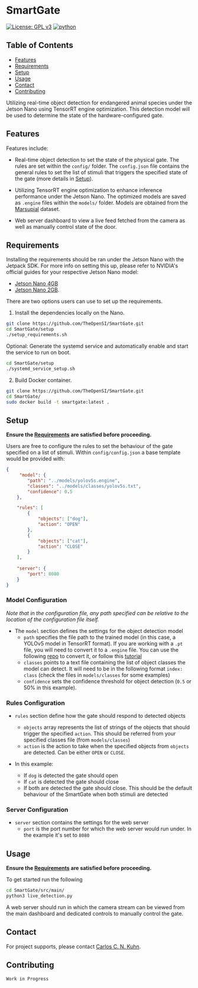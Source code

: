 # SmartGate

[![License: GPL v3](https://img.shields.io/badge/License-GPLv3-blue.svg)](https://www.gnu.org/licenses/gpl-3.0)
[![python](https://img.shields.io/badge/Python-3.6-3776AB.svg?style=flat&logo=python&logoColor=white)](https://www.python.org)

## Table of Contents

- [Features](#features) 
- [Requirements](#requirements) 
- [Setup](#setup) 
- [Usage](#usage)
- [Contact](#contact)
- [Contributing](#contributing)

Utilizing real-time object detection for endangered animal species under the Jetson Nano using TensorRT engine optimization. This detection model will be used to determine the state of the hardware-configured gate.

## Features

Features include:

- Real-time object detection to set the state of the physical gate. The rules are set within the `config/` folder. The `config.json` file contains the general rules to set the list of stimuli that triggers the specified state of the gate (more details in [Setup](#setup)).

- Utilizing TensorRT engine optimization to enhance inference performance under the Jetson Nano. The optimized models are saved as `.engine` files within the `models/` folder. Models are obtained from the [Marsupial](https://github.com/carlosclaiton/marsupial) dataset.

- Web server dashboard to view a live feed fetched from the camera as well as manually control state of the door.

## Requirements

Installing the requirements should be ran under the Jetson Nano with the Jetpack SDK. For more info on setting this up, please refer to NVIDIA's official guides for your respective Jetson Nano model: 

- [Jetson Nano 4GB](https://developer.nvidia.com/embedded/learn/get-started-jetson-nano-devkit) 
- [Jetson Nano 2GB](https://developer.nvidia.com/embedded/learn/get-started-jetson-nano-2gb-devkit).

There are two options users can use to set up the requirements.

1. Install the dependencies locally on the Nano.

```sh
git clone https://github.com/TheOpenSI/SmartGate.git
cd SmartGate/setup
./setup_requirements.sh
```

Optional: Generate the systemd service and automatically enable and start the service to run on boot. 
```sh
cd SmartGate/setup
./systemd_service_setup.sh
```

2. Build Docker container.

```sh
git clone https://github.com/TheOpenSI/SmartGate.git
cd SmartGate/
sudo docker build -t smartgate:latest .
```

## Setup

**Ensure the [Requirements](#requirements) are satisfied before proceeding.**

Users are free to configure the rules to set the behaviour of the gate specified on a list of stimuli. Within `config/config.json` a base template would be provided with:

```json
{
     "model": {
        "path": "../models/yolov5s.engine",
        "classes": "../models/classes/yolov5s.txt",
        "confidence": 0.5
    },

    "rules": [
        {
            "objects": ["dog"],
            "action": "OPEN"
        },
        {
            "objects": ["cat"],
            "action": "CLOSE"
        }
    ],
    
    "server": {
        "port": 8080
    }
}
```

### Model Configuration

*Note that in the configuration file, any path specified can be relative to the location of the configuration file itself.*

- The `model` section defines the settings for the object detection model
    - `path` specifies the file path to the trained model (in this case, a YOLOv5 model in TensorRT format). If you are working with a `.pt` file, you will need to convert it to a `.engine` file. You can use the following [repo](https://github.com/mailrocketsystems/JetsonYolov5) to convert it, or follow this [tutorial](https://youtube.com/watch?v=ErWC3nBuV6k)
    - `classes` points to a text file containing the list of object classes the model can detect. It will need to be in the following format `index: class` (check the files in `models/classes` for some examples)
    - `confidence` sets the confidence threshold for object detection (`0.5` or 50% in this example).

### Rules Configuration

- `rules` section define how the gate should respond to detected objects
    - `objects` array represents the list of strings of the objects that should trigger the specified `action`. This should be referred from your specified classes file (from `models/classes`)
    - `action` is the action to take when the specified objects from `objects` are detected. Can be either `OPEN` or `CLOSE`.

- In this example:

    - If `dog` is detected the gate should open
    - If `cat` is detected the gate should close
    - If both are detected the gate should close. This should be the default behaviour of the SmartGate when both stimuli are detected

### Server Configuration

- `server` section contains the settings for the web server
    - `port` is the port number for which the web server would run under. In the example it's set to `8080` 

## Usage

**Ensure the [Requirements](#requirements) are satisfied before proceeding.**

To get started run the following 

```sh
cd SmartGate/src/main/
python3 live_detection.py
```

A web server should run in which the camera stream can be viewed from the main dashboard and dedicated controls to manually control the gate.

## Contact

For project supports, please contact [Carlos C. N. Kuhn](mailto:carlos.noschangkuhn@canberra.edu.au).

## Contributing

`Work in Progress`
